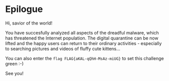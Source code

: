 # Epilogue

Hi, savior of the world!

You have succesfully analyzed all aspects of the dreadful malware, which has threatened the Internet population. The digital quarantine can be now lifted and the happy users can return to their ordinary activities - especially to searching pictures and videos of fluffy cute kittens...

You can also enter the `flag FLAG{aKAL-qQhH-MsAz-miUG}` to set this challenge green :-)

See you!